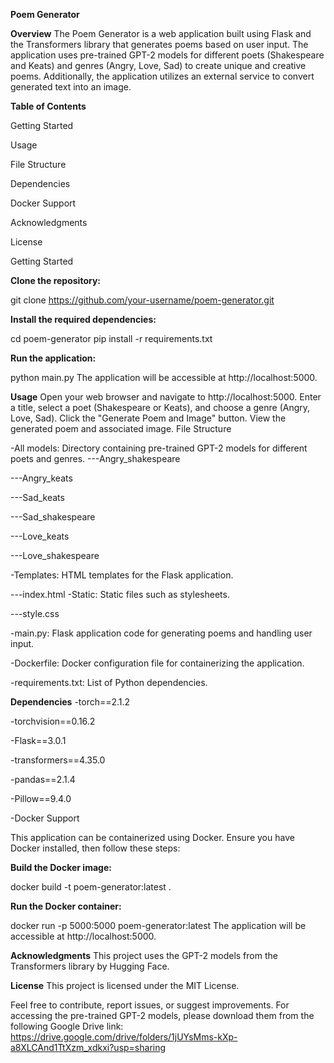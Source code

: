**Poem Generator**

**Overview**
The Poem Generator is a web application built using Flask and the Transformers library that generates poems based on user input. The application uses pre-trained GPT-2 models for different poets (Shakespeare and Keats) and genres (Angry, Love, Sad) to create unique and creative poems. Additionally, the application utilizes an external service to convert generated text into an image.

**Table of Contents**

Getting Started

Usage

File Structure

Dependencies

Docker Support

Acknowledgments

License

Getting Started

**Clone the repository:**

git clone https://github.com/your-username/poem-generator.git

**Install the required dependencies:**

cd poem-generator
pip install -r requirements.txt

**Run the application:**

python main.py
The application will be accessible at http://localhost:5000.

**Usage**
Open your web browser and navigate to http://localhost:5000.
Enter a title, select a poet (Shakespeare or Keats), and choose a genre (Angry, Love, Sad).
Click the "Generate Poem and Image" button.
View the generated poem and associated image.
File Structure

-All models: Directory containing pre-trained GPT-2 models for different poets and genres.
---Angry_shakespeare

---Angry_keats

---Sad_keats

---Sad_shakespeare

---Love_keats

---Love_shakespeare

-Templates: HTML templates for the Flask application.

---index.html
-Static: Static files such as stylesheets.

---style.css

-main.py: Flask application code for generating poems and handling user input.

-Dockerfile: Docker configuration file for containerizing the application.

-requirements.txt: List of Python dependencies.

**Dependencies**
-torch==2.1.2

-torchvision==0.16.2

-Flask==3.0.1

-transformers==4.35.0

-pandas==2.1.4

-Pillow==9.4.0

-Docker Support

This application can be containerized using Docker. Ensure you have Docker installed, then follow these steps:

**Build the Docker image:**

docker build -t poem-generator:latest .

**Run the Docker container:**

docker run -p 5000:5000 poem-generator:latest
The application will be accessible at http://localhost:5000.

**Acknowledgments**
This project uses the GPT-2 models from the Transformers library by Hugging Face.

**License**
This project is licensed under the MIT License.

Feel free to contribute, report issues, or suggest improvements. For accessing the pre-trained GPT-2 models, please download them from the following Google Drive link: https://drive.google.com/drive/folders/1jUYsMms-kXp-a8XLCAnd1TtXzm_xdkxi?usp=sharing
